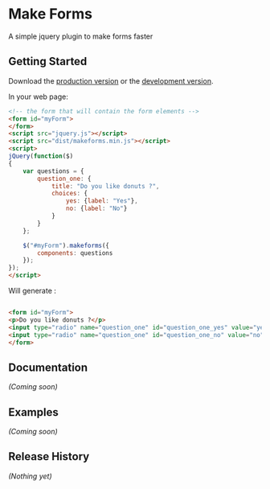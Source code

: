 # Make Forms

A simple jquery plugin to make forms faster

## Getting Started

Download the [production version][min] or the [development version][max].

[min]: https://raw.github.com/lambda2/MakeForms/master/dist/jquery.makeforms.min.js
[max]: https://raw.github.com/lambda2/MakeForms/master/dist/jquery.makeforms.js

In your web page:

```html
<!-- the form that will contain the form elements -->
<form id="myForm">
</form>
<script src="jquery.js"></script>
<script src="dist/makeforms.min.js"></script>
<script>
jQuery(function($)
{
    var questions = {
        question_one: {
            title: "Do you like donuts ?",
            choices: {
                yes: {label: "Yes"},
                no: {label: "No"}
            }
        }
    };

    $("#myForm").makeforms({
        components: questions
    });
});
</script>
```

Will generate :

```html

<form id="myForm">
<p>Do you like donuts ?</p>
<input type="radio" name="question_one" id="question_one_yes" value="yes">
<input type="radio" name="question_one" id="question_one_no" value="no">
</form>
```

## Documentation
_(Coming soon)_

## Examples
_(Coming soon)_

## Release History
_(Nothing yet)_
